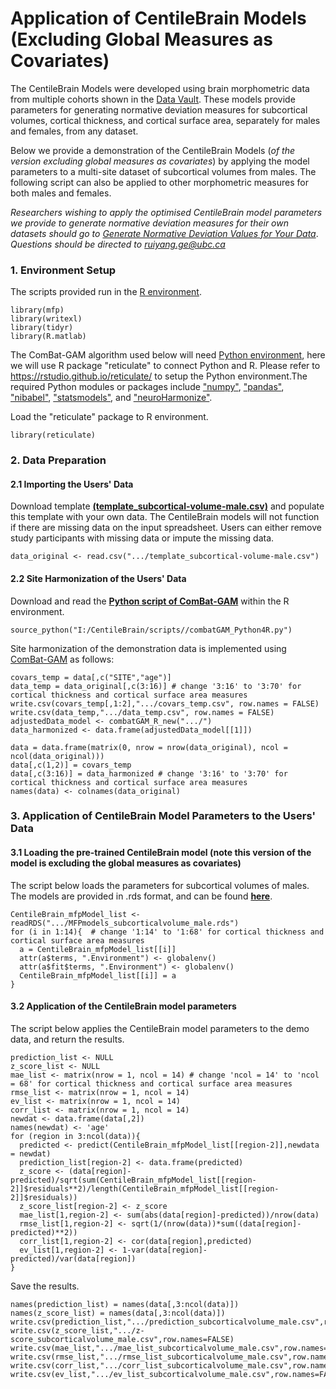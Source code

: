 # Application of CentileBrain Models (Excluding Global Measures as Covariates)
The CentileBrain Models were developed using brain morphometric data from multiple cohorts shown in the [Data Vault](https://centilebrain.org/#/explore). These models provide parameters for generating normative deviation measures for subcortical volumes, cortical thickness, and cortical surface area, separately for males and females, from any dataset.

Below we provide a demonstration of the CentileBrain Models (*of the version excluding global measures as covariates*) by applying the model parameters to a multi-site dataset of subcortical volumes from males. The following script can also be applied to other morphometric measures for both males and females.

*Researchers wishing to apply the optimised CentileBrain model parameters we provide to generate normative deviation measures for their own datasets should go to [Generate Normative Deviation Values for Your Data](https://centilebrain.org/#/model)*.
*Questions should be directed to ruiyang.ge@ubc.ca*

### 1. Environment Setup

The scripts provided run in the [R environment](https://www.r-project.org/about.html).
```{r message=FALSE, warning=FALSE}
library(mfp)
library(writexl)
library(tidyr)
library(R.matlab)
```

The ComBat-GAM algorithm used below will need [Python environment](https://www.python.org/), here we will use R package "reticulate" to connect Python and R. Please refer to https://rstudio.github.io/reticulate/ to setup the Python environment.The required Python modules or packages include ["numpy"](https://numpy.org/), ["pandas"](https://pandas.pydata.org/), ["nibabel"](https://nipy.org/nibabel/), ["statsmodels"](https://www.statsmodels.org/stable/index.html), and ["neuroHarmonize"]((https://github.com/rpomponio/neuroHarmonize)).

Load the "reticulate" package to R environment.
```{r message=FALSE, warning=FALSE}
library(reticulate)
```


### 2. Data Preparation

#### 2.1 Importing the Users' Data

Download template [**(template_subcortical-volume-male.csv)**](https://github.com/CentileBrain/centilebrain/blob/main/models_without_globalMeasures/templates/template_subcortical-volume-male.csv) and populate this template with your own data. The CentileBrain models will not function if there are missing data on the input spreadsheet. Users can either remove study participants with missing data or impute the missing data. 
```{r}
data_original <- read.csv(".../template_subcortical-volume-male.csv")
```

#### 2.2 Site Harmonization of the Users' Data

Download and read the [**Python script of ComBat-GAM**](https://github.com/CentileBrain/centilebrain/blob/3ffe05cfd2b52591662c8648a2079c363f079f32/models/combatGAM_Python4R.py) within the R environment.
```{r message=FALSE, warning=FALSE, results=FALSE}
source_python("I:/CentileBrain/scripts//combatGAM_Python4R.py")
```
Site harmonization of the demonstration data is implemented using [ComBat-GAM](https://github.com/rpomponio/neuroHarmonize) as follows:
```{r message=FALSE, warning=FALSE, results=FALSE}
covars_temp = data[,c("SITE","age")]
data_temp = data_original[,c(3:16)] # change '3:16' to '3:70' for cortical thickness and cortical surface area measures
write.csv(covars_temp[,1:2],".../covars_temp.csv", row.names = FALSE)
write.csv(data_temp,".../data_temp.csv", row.names = FALSE)
adjustedData_model <- combatGAM_R_new(".../")
data_harmonized <- data.frame(adjustedData_model[[1]])

data = data.frame(matrix(0, nrow = nrow(data_original), ncol = ncol(data_original)))
data[,c(1,2)] = covars_temp
data[,c(3:16)] = data_harmonized # change '3:16' to '3:70' for cortical thickness and cortical surface area measures
names(data) <- colnames(data_original)
```

### 3. Application of CentileBrain Model Parameters to the Users' Data

#### 3.1 Loading the pre-trained CentileBrain model (note this version of the model is excluding the global measures as covariates) 

The script below loads the parameters for subcortical volumes of males. The models are provided in .rds format, and can be found [**here**](https://github.com/CentileBrain/centilebrain/tree/main/models_without_globalMeasures/models).
```{r}
CentileBrain_mfpModel_list <- readRDS(".../MFPmodels_subcorticalvolume_male.rds")
for (i in 1:14){  # change '1:14' to '1:68' for cortical thickness and cortical surface area measures
  a = CentileBrain_mfpModel_list[[i]]
  attr(a$terms, ".Environment") <- globalenv()
  attr(a$fit$terms, ".Environment") <- globalenv()
  CentileBrain_mfpModel_list[[i]] = a
}
```

#### 3.2 Application of the CentileBrain model parameters

The script below applies the CentileBrain model parameters to the demo data, and return the results.
```{r}
prediction_list <- NULL
z_score_list <- NULL
mae_list <- matrix(nrow = 1, ncol = 14) # change 'ncol = 14' to 'ncol = 68' for cortical thickness and cortical surface area measures
rmse_list <- matrix(nrow = 1, ncol = 14)
ev_list <- matrix(nrow = 1, ncol = 14)
corr_list <- matrix(nrow = 1, ncol = 14)
newdat <- data.frame(data[,2])
names(newdat) <- 'age'
for (region in 3:ncol(data)){
  predicted <- predict(CentileBrain_mfpModel_list[[region-2]],newdata = newdat)
  prediction_list[region-2] <- data.frame(predicted)
  z_score <- (data[region]-predicted)/sqrt(sum(CentileBrain_mfpModel_list[[region-2]]$residuals**2)/length(CentileBrain_mfpModel_list[[region-2]]$residuals))
  z_score_list[region-2] <- z_score
  mae_list[1,region-2] <- sum(abs(data[region]-predicted))/nrow(data)
  rmse_list[1,region-2] <- sqrt(1/(nrow(data))*sum((data[region]-predicted)**2))
  corr_list[1,region-2] <- cor(data[region],predicted)
  ev_list[1,region-2] <- 1-var(data[region]-predicted)/var(data[region])
}
```

Save the results.
```{r}
names(prediction_list) = names(data[,3:ncol(data)])
names(z_score_list) = names(data[,3:ncol(data)])
write.csv(prediction_list,".../prediction_subcorticalvolume_male.csv",row.names=FALSE)
write.csv(z_score_list,".../z-score_subcorticalvolume_male.csv",row.names=FALSE)
write.csv(mae_list,".../mae_list_subcorticalvolume_male.csv",row.names=FALSE)
write.csv(rmse_list,".../rmse_list_subcorticalvolume_male.csv",row.names=FALSE)
write.csv(corr_list,".../corr_list_subcorticalvolume_male.csv",row.names=FALSE)
write.csv(ev_list,".../ev_list_subcorticalvolume_male.csv",row.names=FALSE)
```





